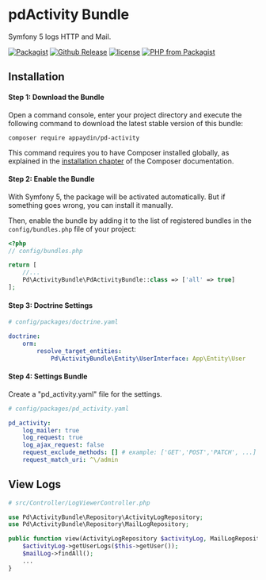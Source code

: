 # pdActivity Bundle
Symfony 5 logs HTTP and Mail.

[![Packagist](https://img.shields.io/packagist/dt/appaydin/pd-activity.svg)](https://github.com/appaydin/pd-activity)
[![Github Release](https://img.shields.io/github/release/appaydin/pd-activity.svg)](https://github.com/appaydin/pd-activity)
[![license](https://img.shields.io/github/license/appaydin/pd-activity.svg)](https://github.com/appaydin/pd-activity)
[![PHP from Packagist](https://img.shields.io/packagist/php-v/appaydin/pd-activity.svg)](https://github.com/appaydin/pd-activity)

Installation
---

#### Step 1: Download the Bundle

Open a command console, enter your project directory and execute the
following command to download the latest stable version of this bundle:

```console
composer require appaydin/pd-activity
```

This command requires you to have Composer installed globally, as explained
in the [installation chapter](https://getcomposer.org/doc/00-intro.md)
of the Composer documentation.

#### Step 2: Enable the Bundle

With Symfony 5, the package will be activated automatically. But if something goes wrong, you can install it manually.

Then, enable the bundle by adding it to the list of registered bundles
in the `config/bundles.php` file of your project:

```php
<?php
// config/bundles.php

return [
    //...
    Pd\ActivityBundle\PdActivityBundle::class => ['all' => true]
];
```
#### Step 3: Doctrine Settings
```yaml
# config/packages/doctrine.yaml

doctrine:
    orm:
        resolve_target_entities:
            Pd\ActivityBundle\Entity\UserInterface: App\Entity\User
```

#### Step 4: Settings Bundle
Create a "pd_activity.yaml" file for the settings.
```yaml
# config/packages/pd_activity.yaml

pd_activity:
    log_mailer: true
    log_request: true
    log_ajax_request: false
    request_exclude_methods: [] # example: ['GET','POST','PATCH', ...]
    request_match_uri: ^\/admin
```

View Logs
---
```php
# src/Controller/LogViewerController.php

use Pd\ActivityBundle\Repository\ActivityLogRepository;
use Pd\ActivityBundle\Repository\MailLogRepository;

public function view(ActivityLogRepository $activityLog, MailLogRepository $mailLog) {
    $activityLog->getUserLogs($this->getUser());
    $mailLog->findAll();
    ...
}
```
